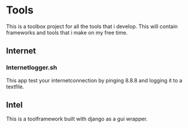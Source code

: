 # Tools

This is a toolbox project for all the tools that i develop. This will contain frameworks and tools that i make on my free time.

## Internet
### Internetlogger.sh
This app test your internetconnection by pinging 8.8.8 and logging it to a textfile.


## Intel
This is a toolframework built with django as a gui wrapper.